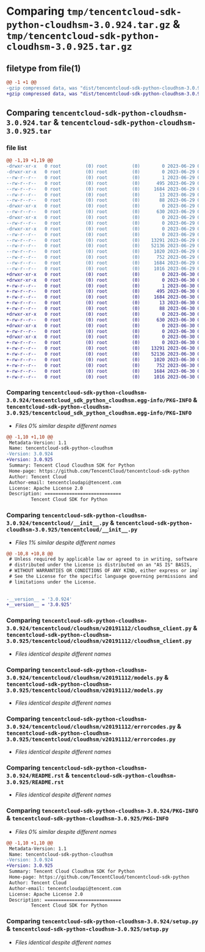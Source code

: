 # Comparing `tmp/tencentcloud-sdk-python-cloudhsm-3.0.924.tar.gz` & `tmp/tencentcloud-sdk-python-cloudhsm-3.0.925.tar.gz`

## filetype from file(1)

```diff
@@ -1 +1 @@
-gzip compressed data, was "dist/tencentcloud-sdk-python-cloudhsm-3.0.924.tar", last modified: Thu Jun 29 00:27:21 2023, max compression
+gzip compressed data, was "dist/tencentcloud-sdk-python-cloudhsm-3.0.925.tar", last modified: Fri Jun 30 02:03:48 2023, max compression
```

## Comparing `tencentcloud-sdk-python-cloudhsm-3.0.924.tar` & `tencentcloud-sdk-python-cloudhsm-3.0.925.tar`

### file list

```diff
@@ -1,19 +1,19 @@
-drwxr-xr-x   0 root         (0) root         (0)        0 2023-06-29 00:27:21.000000 tencentcloud-sdk-python-cloudhsm-3.0.924/
-drwxr-xr-x   0 root         (0) root         (0)        0 2023-06-29 00:27:21.000000 tencentcloud-sdk-python-cloudhsm-3.0.924/tencentcloud_sdk_python_cloudhsm.egg-info/
--rw-r--r--   0 root         (0) root         (0)        1 2023-06-29 00:27:21.000000 tencentcloud-sdk-python-cloudhsm-3.0.924/tencentcloud_sdk_python_cloudhsm.egg-info/dependency_links.txt
--rw-r--r--   0 root         (0) root         (0)      495 2023-06-29 00:27:21.000000 tencentcloud-sdk-python-cloudhsm-3.0.924/tencentcloud_sdk_python_cloudhsm.egg-info/SOURCES.txt
--rw-r--r--   0 root         (0) root         (0)     1684 2023-06-29 00:27:21.000000 tencentcloud-sdk-python-cloudhsm-3.0.924/tencentcloud_sdk_python_cloudhsm.egg-info/PKG-INFO
--rw-r--r--   0 root         (0) root         (0)       13 2023-06-29 00:27:21.000000 tencentcloud-sdk-python-cloudhsm-3.0.924/tencentcloud_sdk_python_cloudhsm.egg-info/top_level.txt
--rw-r--r--   0 root         (0) root         (0)       88 2023-06-29 00:27:21.000000 tencentcloud-sdk-python-cloudhsm-3.0.924/setup.cfg
-drwxr-xr-x   0 root         (0) root         (0)        0 2023-06-29 00:27:21.000000 tencentcloud-sdk-python-cloudhsm-3.0.924/tencentcloud/
--rw-r--r--   0 root         (0) root         (0)      630 2023-06-29 00:27:20.000000 tencentcloud-sdk-python-cloudhsm-3.0.924/tencentcloud/__init__.py
-drwxr-xr-x   0 root         (0) root         (0)        0 2023-06-29 00:27:21.000000 tencentcloud-sdk-python-cloudhsm-3.0.924/tencentcloud/cloudhsm/
--rw-r--r--   0 root         (0) root         (0)        0 2023-06-29 00:27:20.000000 tencentcloud-sdk-python-cloudhsm-3.0.924/tencentcloud/cloudhsm/__init__.py
-drwxr-xr-x   0 root         (0) root         (0)        0 2023-06-29 00:27:21.000000 tencentcloud-sdk-python-cloudhsm-3.0.924/tencentcloud/cloudhsm/v20191112/
--rw-r--r--   0 root         (0) root         (0)        0 2023-06-29 00:27:20.000000 tencentcloud-sdk-python-cloudhsm-3.0.924/tencentcloud/cloudhsm/v20191112/__init__.py
--rw-r--r--   0 root         (0) root         (0)    13291 2023-06-29 00:27:20.000000 tencentcloud-sdk-python-cloudhsm-3.0.924/tencentcloud/cloudhsm/v20191112/cloudhsm_client.py
--rw-r--r--   0 root         (0) root         (0)    52136 2023-06-29 00:27:20.000000 tencentcloud-sdk-python-cloudhsm-3.0.924/tencentcloud/cloudhsm/v20191112/models.py
--rw-r--r--   0 root         (0) root         (0)     1020 2023-06-29 00:27:20.000000 tencentcloud-sdk-python-cloudhsm-3.0.924/tencentcloud/cloudhsm/v20191112/errorcodes.py
--rw-r--r--   0 root         (0) root         (0)      752 2023-06-29 00:27:20.000000 tencentcloud-sdk-python-cloudhsm-3.0.924/README.rst
--rw-r--r--   0 root         (0) root         (0)     1684 2023-06-29 00:27:21.000000 tencentcloud-sdk-python-cloudhsm-3.0.924/PKG-INFO
--rw-r--r--   0 root         (0) root         (0)     1016 2023-06-29 00:27:20.000000 tencentcloud-sdk-python-cloudhsm-3.0.924/setup.py
+drwxr-xr-x   0 root         (0) root         (0)        0 2023-06-30 02:03:48.000000 tencentcloud-sdk-python-cloudhsm-3.0.925/
+drwxr-xr-x   0 root         (0) root         (0)        0 2023-06-30 02:03:48.000000 tencentcloud-sdk-python-cloudhsm-3.0.925/tencentcloud_sdk_python_cloudhsm.egg-info/
+-rw-r--r--   0 root         (0) root         (0)        1 2023-06-30 02:03:48.000000 tencentcloud-sdk-python-cloudhsm-3.0.925/tencentcloud_sdk_python_cloudhsm.egg-info/dependency_links.txt
+-rw-r--r--   0 root         (0) root         (0)      495 2023-06-30 02:03:48.000000 tencentcloud-sdk-python-cloudhsm-3.0.925/tencentcloud_sdk_python_cloudhsm.egg-info/SOURCES.txt
+-rw-r--r--   0 root         (0) root         (0)     1684 2023-06-30 02:03:48.000000 tencentcloud-sdk-python-cloudhsm-3.0.925/tencentcloud_sdk_python_cloudhsm.egg-info/PKG-INFO
+-rw-r--r--   0 root         (0) root         (0)       13 2023-06-30 02:03:48.000000 tencentcloud-sdk-python-cloudhsm-3.0.925/tencentcloud_sdk_python_cloudhsm.egg-info/top_level.txt
+-rw-r--r--   0 root         (0) root         (0)       88 2023-06-30 02:03:48.000000 tencentcloud-sdk-python-cloudhsm-3.0.925/setup.cfg
+drwxr-xr-x   0 root         (0) root         (0)        0 2023-06-30 02:03:48.000000 tencentcloud-sdk-python-cloudhsm-3.0.925/tencentcloud/
+-rw-r--r--   0 root         (0) root         (0)      630 2023-06-30 02:03:48.000000 tencentcloud-sdk-python-cloudhsm-3.0.925/tencentcloud/__init__.py
+drwxr-xr-x   0 root         (0) root         (0)        0 2023-06-30 02:03:48.000000 tencentcloud-sdk-python-cloudhsm-3.0.925/tencentcloud/cloudhsm/
+-rw-r--r--   0 root         (0) root         (0)        0 2023-06-30 02:03:48.000000 tencentcloud-sdk-python-cloudhsm-3.0.925/tencentcloud/cloudhsm/__init__.py
+drwxr-xr-x   0 root         (0) root         (0)        0 2023-06-30 02:03:48.000000 tencentcloud-sdk-python-cloudhsm-3.0.925/tencentcloud/cloudhsm/v20191112/
+-rw-r--r--   0 root         (0) root         (0)        0 2023-06-30 02:03:48.000000 tencentcloud-sdk-python-cloudhsm-3.0.925/tencentcloud/cloudhsm/v20191112/__init__.py
+-rw-r--r--   0 root         (0) root         (0)    13291 2023-06-30 02:03:48.000000 tencentcloud-sdk-python-cloudhsm-3.0.925/tencentcloud/cloudhsm/v20191112/cloudhsm_client.py
+-rw-r--r--   0 root         (0) root         (0)    52136 2023-06-30 02:03:48.000000 tencentcloud-sdk-python-cloudhsm-3.0.925/tencentcloud/cloudhsm/v20191112/models.py
+-rw-r--r--   0 root         (0) root         (0)     1020 2023-06-30 02:03:48.000000 tencentcloud-sdk-python-cloudhsm-3.0.925/tencentcloud/cloudhsm/v20191112/errorcodes.py
+-rw-r--r--   0 root         (0) root         (0)      752 2023-06-30 02:03:48.000000 tencentcloud-sdk-python-cloudhsm-3.0.925/README.rst
+-rw-r--r--   0 root         (0) root         (0)     1684 2023-06-30 02:03:48.000000 tencentcloud-sdk-python-cloudhsm-3.0.925/PKG-INFO
+-rw-r--r--   0 root         (0) root         (0)     1016 2023-06-30 02:03:48.000000 tencentcloud-sdk-python-cloudhsm-3.0.925/setup.py
```

### Comparing `tencentcloud-sdk-python-cloudhsm-3.0.924/tencentcloud_sdk_python_cloudhsm.egg-info/PKG-INFO` & `tencentcloud-sdk-python-cloudhsm-3.0.925/tencentcloud_sdk_python_cloudhsm.egg-info/PKG-INFO`

 * *Files 0% similar despite different names*

```diff
@@ -1,10 +1,10 @@
 Metadata-Version: 1.1
 Name: tencentcloud-sdk-python-cloudhsm
-Version: 3.0.924
+Version: 3.0.925
 Summary: Tencent Cloud Cloudhsm SDK for Python
 Home-page: https://github.com/TencentCloud/tencentcloud-sdk-python
 Author: Tencent Cloud
 Author-email: tencentcloudapi@tencent.com
 License: Apache License 2.0
 Description: ============================
         Tencent Cloud SDK for Python
```

### Comparing `tencentcloud-sdk-python-cloudhsm-3.0.924/tencentcloud/__init__.py` & `tencentcloud-sdk-python-cloudhsm-3.0.925/tencentcloud/__init__.py`

 * *Files 1% similar despite different names*

```diff
@@ -10,8 +10,8 @@
 # Unless required by applicable law or agreed to in writing, software
 # distributed under the License is distributed on an "AS IS" BASIS,
 # WITHOUT WARRANTIES OR CONDITIONS OF ANY KIND, either express or implied.
 # See the License for the specific language governing permissions and
 # limitations under the License.
 
 
-__version__ = '3.0.924'
+__version__ = '3.0.925'
```

### Comparing `tencentcloud-sdk-python-cloudhsm-3.0.924/tencentcloud/cloudhsm/v20191112/cloudhsm_client.py` & `tencentcloud-sdk-python-cloudhsm-3.0.925/tencentcloud/cloudhsm/v20191112/cloudhsm_client.py`

 * *Files identical despite different names*

### Comparing `tencentcloud-sdk-python-cloudhsm-3.0.924/tencentcloud/cloudhsm/v20191112/models.py` & `tencentcloud-sdk-python-cloudhsm-3.0.925/tencentcloud/cloudhsm/v20191112/models.py`

 * *Files identical despite different names*

### Comparing `tencentcloud-sdk-python-cloudhsm-3.0.924/tencentcloud/cloudhsm/v20191112/errorcodes.py` & `tencentcloud-sdk-python-cloudhsm-3.0.925/tencentcloud/cloudhsm/v20191112/errorcodes.py`

 * *Files identical despite different names*

### Comparing `tencentcloud-sdk-python-cloudhsm-3.0.924/README.rst` & `tencentcloud-sdk-python-cloudhsm-3.0.925/README.rst`

 * *Files identical despite different names*

### Comparing `tencentcloud-sdk-python-cloudhsm-3.0.924/PKG-INFO` & `tencentcloud-sdk-python-cloudhsm-3.0.925/PKG-INFO`

 * *Files 0% similar despite different names*

```diff
@@ -1,10 +1,10 @@
 Metadata-Version: 1.1
 Name: tencentcloud-sdk-python-cloudhsm
-Version: 3.0.924
+Version: 3.0.925
 Summary: Tencent Cloud Cloudhsm SDK for Python
 Home-page: https://github.com/TencentCloud/tencentcloud-sdk-python
 Author: Tencent Cloud
 Author-email: tencentcloudapi@tencent.com
 License: Apache License 2.0
 Description: ============================
         Tencent Cloud SDK for Python
```

### Comparing `tencentcloud-sdk-python-cloudhsm-3.0.924/setup.py` & `tencentcloud-sdk-python-cloudhsm-3.0.925/setup.py`

 * *Files identical despite different names*

